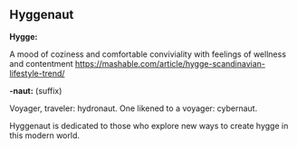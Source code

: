 ## Hyggenaut

**Hygge:**

A mood of coziness and comfortable conviviality with feelings of wellness and contentment
https://mashable.com/article/hygge-scandinavian-lifestyle-trend/

**-naut:** (suffix)

Voyager, traveler: hydronaut.
One likened to a voyager: cybernaut.

Hyggenaut is dedicated to those who explore new ways to create hygge in this modern world.
